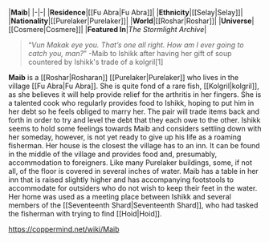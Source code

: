 |**Maib**|
|-|-|
|**Residence**|[[Fu Abra\|Fu Abra]]|
|**Ethnicity**|[[Selay\|Selay]]|
|**Nationality**|[[Purelaker\|Purelaker]]|
|**World**|[[Roshar\|Roshar]]|
|**Universe**|[[Cosmere\|Cosmere]]|
|**Featured In**|*The Stormlight Archive*|

>“*Vun Makak eye you. That’s one all right. How am I ever going to catch you, man?*”
\-Maib to Ishikk after having her gift of soup countered by Ishikk's trade of a kolgril[1]


**Maib** is a [[Roshar\|Rosharan]] [[Purelaker\|Purelaker]] who lives in the village [[Fu Abra\|Fu Abra]]. She is quite fond of a rare fish, [[Kolgril\|kolgril]], as she believes it will help provide relief for the arthritis in her fingers.
She is a talented cook who regularly provides food to Ishikk, hoping to put him in her debt so he feels obliged to marry her. The pair will trade items back and forth in order to try and level the debt that they each owe to the other. Ishikk seems to hold some feelings towards Maib and considers settling down with her someday, however, is not yet ready to give up his life as a roaming fisherman.
Her house is the closest the village has to an inn. It can be found in the middle of the village and provides food and, presumably, accommodation to foreigners. Like many Purelaker buildings, some, if not all, of the floor is covered in several inches of water. Maib has a table in her inn that is raised slightly higher and has accompanying footstools to accommodate for outsiders who do not wish to keep their feet in the water.
Her home was used as a meeting place between Ishikk and several members of the [[Seventeenth Shard\|Seventeenth Shard]], who had tasked the fisherman with trying to find [[Hoid\|Hoid]].



https://coppermind.net/wiki/Maib